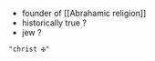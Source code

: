 - founder of [[Abrahamic religion]]
- historically true ?
- jew ?
```query 2021-12-30 21:29
"christ ✠"
```
